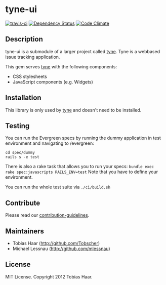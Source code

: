 # tyne-ui

[![travis-ci](https://secure.travis-ci.org/tyne/tyne-ui.png)](http://travis-ci.org/#!/tyne/tyne-ui) [![Dependency Status](https://gemnasium.com/tyne/tyne-ui.png)](https://gemnasium.com/tyne/tyne-ui) [![Code Climate](https://codeclimate.com/github/tyne/tyne-ui.png)](https://codeclimate.com/github/tyne/tyne-ui)

## Description

tyne-ui is a submodule of a larger project called [tyne](https://github.com/tyne/tyne).  Tyne is a webbased issue tracking application.

This gem serves [tyne](https://github.com/tyne/tyne) with the following components:
* CSS stylesheets
* JavaScript components (e.g. Widgets)

## Installation

This library is only used by [tyne](https://github.com/tyne/tyne) and doesn't need to be installed.

## Testing

You can run the Evergreen specs by running the dummy application in test environment and navigating to /evergreen:
```
cd spec/dummy
rails s -e test
```

There is also a rake task that allows you to run your specs: ```bundle exec rake spec:javascripts RAILS_ENV=test```
Note that you have to define your environment.

You can run the whole test suite via ```./ci/build.sh```

## Contribute

Please read our [contribution-guidelines](https://github.com/tyne/tyne-ui/blob/master/CONTRIBUTING.md).

## Maintainers

* Tobias Haar (http://github.com/Tobscher)
* Michael Lessnau (http://github.com/mlessnau)

## License

MIT License. Copyright 2012 Tobias Haar.
